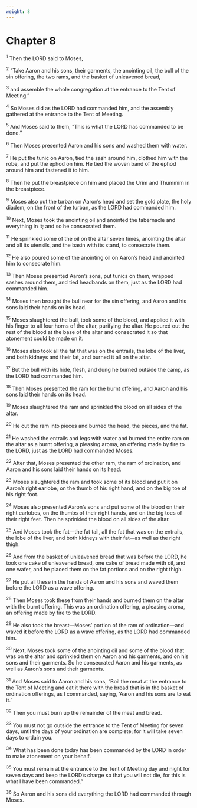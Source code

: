 ```yaml
---
weight: 8
---
```


# Chapter 8

<sup>1</sup> Then the LORD said to Moses, 

<sup>2</sup> “Take Aaron and his sons, their garments, the anointing oil, the bull of the sin offering, the two rams, and the basket of unleavened bread, 

<sup>3</sup> and assemble the whole congregation at the entrance to the Tent of Meeting.” 

<sup>4</sup> So Moses did as the LORD had commanded him, and the assembly gathered at the entrance to the Tent of Meeting. 

<sup>5</sup> And Moses said to them, “This is what the LORD has commanded to be done.” 

<sup>6</sup> Then Moses presented Aaron and his sons and washed them with water. 

<sup>7</sup> He put the tunic on Aaron, tied the sash around him, clothed him with the robe, and put the ephod on him. He tied the woven band of the ephod around him and fastened it to him. 

<sup>8</sup> Then he put the breastpiece on him and placed the Urim and Thummim in the breastpiece. 

<sup>9</sup> Moses also put the turban on Aaron’s head and set the gold plate, the holy diadem, on the front of the turban, as the LORD had commanded him. 

<sup>10</sup> Next, Moses took the anointing oil and anointed the tabernacle and everything in it; and so he consecrated them. 

<sup>11</sup> He sprinkled some of the oil on the altar seven times, anointing the altar and all its utensils, and the basin with its stand, to consecrate them. 

<sup>12</sup> He also poured some of the anointing oil on Aaron’s head and anointed him to consecrate him. 

<sup>13</sup> Then Moses presented Aaron’s sons, put tunics on them, wrapped sashes around them, and tied headbands on them, just as the LORD had commanded him. 

<sup>14</sup> Moses then brought the bull near for the sin offering, and Aaron and his sons laid their hands on its head. 

<sup>15</sup> Moses slaughtered the bull, took some of the blood, and applied it with his finger to all four horns of the altar, purifying the altar. He poured out the rest of the blood at the base of the altar and consecrated it so that atonement could be made on it. 

<sup>16</sup> Moses also took all the fat that was on the entrails, the lobe of the liver, and both kidneys and their fat, and burned it all on the altar. 

<sup>17</sup> But the bull with its hide, flesh, and dung he burned outside the camp, as the LORD had commanded him. 

<sup>18</sup> Then Moses presented the ram for the burnt offering, and Aaron and his sons laid their hands on its head. 

<sup>19</sup> Moses slaughtered the ram and sprinkled the blood on all sides of the altar. 

<sup>20</sup> He cut the ram into pieces and burned the head, the pieces, and the fat. 

<sup>21</sup> He washed the entrails and legs with water and burned the entire ram on the altar as a burnt offering, a pleasing aroma, an offering made by fire to the LORD, just as the LORD had commanded Moses. 

<sup>22</sup> After that, Moses presented the other ram, the ram of ordination, and Aaron and his sons laid their hands on its head. 

<sup>23</sup> Moses slaughtered the ram and took some of its blood and put it on Aaron’s right earlobe, on the thumb of his right hand, and on the big toe of his right foot. 

<sup>24</sup> Moses also presented Aaron’s sons and put some of the blood on their right earlobes, on the thumbs of their right hands, and on the big toes of their right feet. Then he sprinkled the blood on all sides of the altar. 

<sup>25</sup> And Moses took the fat—the fat tail, all the fat that was on the entrails, the lobe of the liver, and both kidneys with their fat—as well as the right thigh. 

<sup>26</sup> And from the basket of unleavened bread that was before the LORD, he took one cake of unleavened bread, one cake of bread made with oil, and one wafer, and he placed them on the fat portions and on the right thigh. 

<sup>27</sup> He put all these in the hands of Aaron and his sons and waved them before the LORD as a wave offering. 

<sup>28</sup> Then Moses took these from their hands and burned them on the altar with the burnt offering. This was an ordination offering, a pleasing aroma, an offering made by fire to the LORD. 

<sup>29</sup> He also took the breast—Moses’ portion of the ram of ordination—and waved it before the LORD as a wave offering, as the LORD had commanded him. 

<sup>30</sup> Next, Moses took some of the anointing oil and some of the blood that was on the altar and sprinkled them on Aaron and his garments, and on his sons and their garments. So he consecrated Aaron and his garments, as well as Aaron’s sons and their garments. 

<sup>31</sup> And Moses said to Aaron and his sons, “Boil the meat at the entrance to the Tent of Meeting and eat it there with the bread that is in the basket of ordination offerings, as I commanded, saying, ‘Aaron and his sons are to eat it.’ 

<sup>32</sup> Then you must burn up the remainder of the meat and bread. 

<sup>33</sup> You must not go outside the entrance to the Tent of Meeting for seven days, until the days of your ordination are complete; for it will take seven days to ordain you. 

<sup>34</sup> What has been done today has been commanded by the LORD in order to make atonement on your behalf. 

<sup>35</sup> You must remain at the entrance to the Tent of Meeting day and night for seven days and keep the LORD’s charge so that you will not die, for this is what I have been commanded.” 

<sup>36</sup> So Aaron and his sons did everything the LORD had commanded through Moses. 


